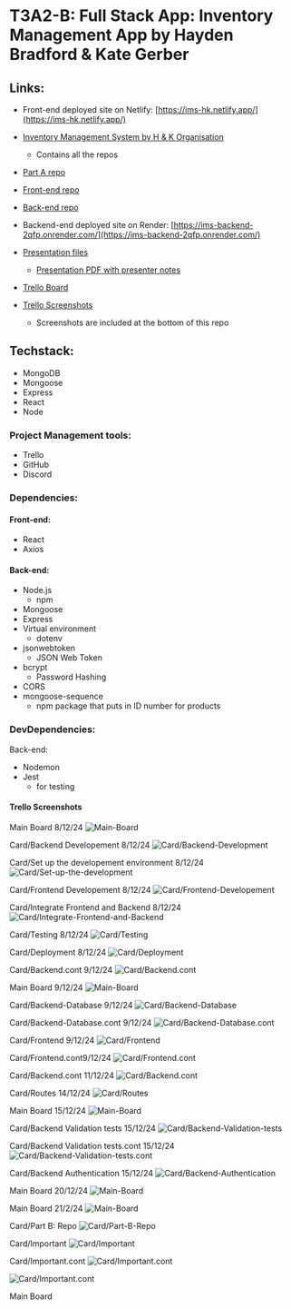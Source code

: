 # T3A2-B: Full Stack App: Inventory Management App by Hayden Bradford & Kate Gerber

## Links:
- Front-end deployed site on Netlify: [https://ims-hk.netlify.app/](https://ims-hk.netlify.app/)

- [Inventory Management System by H & K Organisation](https://github.com/IMS-by-HK)
    - Contains all the repos
- [Part A repo](https://github.com/IMS-by-HK/T3A2-A)
- [Front-end repo](https://github.com/IMS-by-HK/IMS-Frontend)
- [Back-end repo](https://github.com/IMS-by-HK/IMS-Database)
- Backend-end deployed site on Render: [https://ims-backend-2qfp.onrender.com/](https://ims-backend-2qfp.onrender.com/)
- [Presentation files](/docs/Presentation/)
    - [Presentation PDF with presenter notes](/docs/Presentation/Inventory%20Management_System-with%20presenter%20notes.pdf)
- [Trello Board](https://trello.com/b/RkNm85hb)
- [Trello Screenshots](/docs/Trello%20Screenshots/) 
    - Screenshots are included at the bottom of this repo


## Techstack:
- MongoDB
- Mongoose
- Express
- React
- Node

### Project Management tools:
- Trello
- GitHub
- Discord

### Dependencies:
#### Front-end:
- React
- Axios

#### Back-end:
- Node.js
    - npm
- Mongoose
- Express
- Virtual environment
    - dotenv
- jsonwebtoken
    - JSON Web Token
- bcrypt
    - Password Hashing
- CORS
- mongoose-sequence
    - npm package that puts in ID number for products

### DevDependencies:
Back-end:
- Nodemon
- Jest 
    - for testing

#### Trello Screenshots
Main Board 8/12/24
![Main-Board](/docs/Trello%20Screenshots/MainBoard:Screenshot%202024-12-08%20at%208.42.37 PM.png)


Card/Backend Developement 8/12/24
![Card/Backend-Development](/docs/Trello%20Screenshots/Card:Backend%20Development:Screenshot%202024-12-08%20at%209.01.13 PM.png)

Card/Set up the developement environment 8/12/24
![Card/Set-up-the-development](/docs/Trello%20Screenshots/Card:Set%20up%20the%20development%20environment:Screenshot%202024-12-08%20at%209.05.53 PM.png)

Card/Frontend Developement 8/12/24
![Card/Frontend-Developement](/docs/Trello%20Screenshots/Card:%20Frontend%20Development:Screenshot%202024-12-08%20at%209.07.52 PM.png)

Card/Integrate Frontend and Backend 8/12/24
![Card/Integrate-Frontend-and-Backend](/docs/Trello%20Screenshots/Card:Integrate%20Frontend%20and%20backend:Screenshot%202024-12-08%20at%209.10.13 PM.png)

Card/Testing 8/12/24
![Card/Testing](/docs/Trello%20Screenshots/Card:Testing:Screenshot%202024-12-08%20at%209.10.23 PM.png)

Card/Deployment 8/12/24
![Card/Deployment](/docs/Trello%20Screenshots/Card:Deployment:Screenshot%202024-12-08%20at%209.10.31 PM.png)

Card/Backend.cont 9/12/24
![Card/Backend.cont](/docs/Trello%20Screenshots/Card:Backend.cont:Screenshot%202024-12-09%20at%201.14.54 AM.png)

Main Board 9/12/24
![Main-Board](/docs/Trello%20Screenshots/MainBoard:Screenshot%202024-12-09%20at%203.24.22 AM.png)

Card/Backend-Database 9/12/24
![Card/Backend-Database](/docs/Trello%20Screenshots/Card:Backend-Database:Screenshot%202024-12-09%20at%203.30.48 AM.png)

Card/Backend-Database.cont 9/12/24
![Card/Backend-Database.cont](/docs/Trello%20Screenshots/Card:Backend-Database.cont:Screenshot%202024-12-09%20at%203.31.33 AM.png)

Card/Frontend 9/12/24
![Card/Frontend](/docs/Trello%20Screenshots/Card:Frontend:Screenshot%202024-12-09%20at%205.30.03 PM.png)

Card/Frontend.cont9/12/24
![Card/Frontend.cont](/docs/Trello%20Screenshots/Card:Frontend.cont:Screenshot%202024-12-09%20at%205.30.25 PM.png)

Card/Backend.cont 11/12/24
![Card/Backend.cont](/docs/Trello%20Screenshots/Card:Backend.cont:Screenshot%202024-12-11%20at%203.42.23 AM.png)

Card/Routes 14/12/24
![Card/Routes](/docs/Trello%20Screenshots/Card:Routes:Screenshot%202024-12-14%20at%203.20.50 PM.png)

Main Board 15/12/24
![Main-Board](/docs/Trello%20Screenshots/MainBoard:Screenshot%202024-12-15%20at%2012.47.42 AM.png)

Card/Backend Validation tests 15/12/24
![Card/Backend-Validation-tests](/docs/Trello%20Screenshots/Card:Backend-Validation-tests:Screenshot%202024-12-15%20at%2012.49.22 AM.png)


Card/Backend Validation tests.cont 15/12/24
![Card/Backend-Validation-tests.cont](/docs/Trello%20Screenshots/Card:Backend-Validation-tests.cont:Screenshot%202024-12-15%20at%2012.49.32 AM.png)

Card/Backend Authentication 15/12/24
![Card/Backend-Authentication](/docs/Trello%20Screenshots/Card:Backend-Authentication:Screenshot%202024-12-15%20at%2012.53.35 AM.png)

Main Board 20/12/24
![Main-Board](/docs/Trello%20Screenshots/MainBoard:Screenshot%202024-12-20%20at%208.24.29 PM.png)

Main Board 21/2/24
![Main-Board](/docs/Trello%20Screenshots/MainBoard:Screenshot%202024-12-21%20at%205.42.03 PM.png)

Card/Part B: Repo
![Card/Part-B-Repo](/docs/Trello%20Screenshots/Card:PartB-repo:Screenshot%202024-12-21%20at%205.42.11 PM.png)

Card/Important
![Card/Important](/docs/Trello%20Screenshots/Card:Important:Screenshot%202024-12-21%20at%205.43.54 PM.png)

Card/Important.cont
![Card/Important.cont](/docs/Trello%20Screenshots/Card:Important.cont:Screenshot%202024-12-21%20at%205.44.05 PM.png)


![Card/Important.cont](/docs/Trello%20Screenshots/Card:Important.cont:Screenshot%202024-12-21%20at%206.53.07 PM.png)

Main Board
![]()